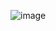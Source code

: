 ![image](https://cdnb.artstation.com/p/assets/images/images/030/532/559/large/abrar-khan-venom-x-carnage-x-antivenom.jpg?1600882492)
